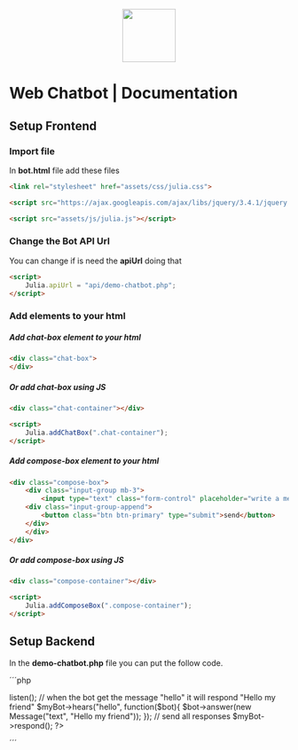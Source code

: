 <p align="center">
	<img src="https://res.cloudinary.com/lilaslab/image/upload/v1588374493/logo_hjvwvb.png" height="96">
</p>

# Web Chatbot | Documentation

## Setup Frontend

### Import file
In **bot.html** file add these files

```html
<link rel="stylesheet" href="assets/css/julia.css">
```
```html
<script src="https://ajax.googleapis.com/ajax/libs/jquery/3.4.1/jquery.min.js"></script>
```
```html
<script src="assets/js/julia.js"></script>
```

### Change the Bot API Url
You can change if is need the **apiUrl** doing that

```html
<script>
	Julia.apiUrl = "api/demo-chatbot.php";
</script>
```

### Add elements to your html

##### Add chat-box element to your html

```html
<div class="chat-box">
</div>
```

##### Or add chat-box using JS

```html
<div class="chat-container"></div>
```

```html
<script>
	Julia.addChatBox(".chat-container");
</script>
```

##### Add compose-box element to your html
```html
<div class="compose-box">
	<div class="input-group mb-3">
		<input type="text" class="form-control" placeholder="write a message...">
	<div class="input-group-append">
		<button class="btn btn-primary" type="submit">send</button>
	</div>
	</div>
</div>
```

##### Or add compose-box using JS
```html
<div class="compose-container"></div>
```

```html
<script>
	Julia.addComposeBox(".compose-container");
</script>
```

## Setup Backend
In the **demo-chatbot.php** file you can put the follow code.

´´´php
<?php

	include "../lib/WebBot.php";

	use Julia\WebBot;
	use Julia\Message;

	// create the bot
	$myBot = new WebBot();

	// handle the received message
	$myBot->listen();

	// when the bot get the message "hello" it will respond "Hello my friend"
	$myBot->hears("hello", function($bot){

		$bot->answer(new Message("text", "Hello my friend"));

	});

	// send all responses
	$myBot->respond();

?>
´´´